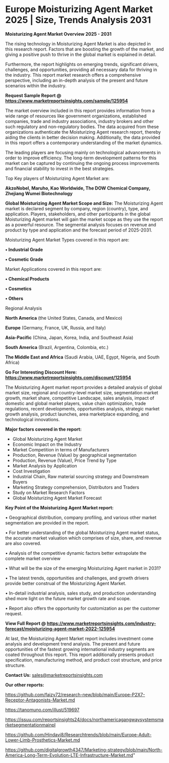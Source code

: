 # Europe Moisturizing Agent Market 2025 | Size, Trends Analysis 2031

<Strong> Moisturizing Agent Market Overview 2025 - 2031</strong>

The rising technology in Moisturizing Agent Market is also depicted in this research report. Factors that are boosting the growth of the market, and giving a positive push to thrive in the global market is explained in detail.

Furthermore, the report highlights on emerging trends, significant drivers, challenges, and opportunities, providing all necessary data for thriving in the industry. This report market research offers a comprehensive perspective, including an in-depth analysis of the present and future scenarios within the industry.

<strong>Request Sample Report @ <a href=https://www.marketreportsinsights.com/sample/125954>https://www.marketreportsinsights.com/sample/125954</a></strong>

The market overview included in this report provides information from a wide range of resources like government organizations, established companies, trade and industry associations, industry brokers and other such regulatory and non-regulatory bodies. The data acquired from these organizations authenticate the Moisturizing Agent research report, thereby aiding the clients in better decision making. Additionally, the data provided in this report offers a contemporary understanding of the market dynamics.

The leading players are focusing mainly on technological advancements in order to improve efficiency. The long-term development patterns for this market can be captured by continuing the ongoing process improvements and financial stability to invest in the best strategies.

Top Key players of Moisturizing Agent Market are:

<strong>AkzoNobel, Maruho, Kao Worldwide, The DOW Chemical Company, Zhejiang Wumei Biotechnology</strong>

<strong><b>Global Moisturizing Agent Market Scope and Size:</b></strong>
The Moisturizing Agent market is declared segment by company, region (country), type, and application. Players, stakeholders, and other participants in the global Moisturizing Agent market will gain the market scope as they use the report as a powerful resource. The segmental analysis focuses on revenue and product by type and application and the forecast period of 2025-2031.

Moisturizing Agent Market Types covered in this report are:

<strong>• Industrial Grade

• Cosmetic Grade</strong>

Market Applications covered in this report are:

<strong>• Chemical Products

• Cosmetics

• Others</strong> 

Regional Analysis

<strong>North America</strong> (the United States, Canada, and Mexico)

<strong>Europe</strong> (Germany, France, UK, Russia, and Italy)

<strong>Asia-Pacific</strong> (China, Japan, Korea, India, and Southeast Asia)

<strong>South America</strong> (Brazil, Argentina, Colombia, etc.)

<strong>The Middle East and Africa</strong> (Saudi Arabia, UAE, Egypt, Nigeria, and South Africa)

<strong>Go For Interesting Discount Here: <a href=https://www.marketreportsinsights.com/discount/125954>https://www.marketreportsinsights.com/discount/125954</a></strong>

The Moisturizing Agent market report provides a detailed analysis of global market size, regional and country-level market size, segmentation market growth, market share, competitive Landscape, sales analysis, impact of domestic and global market players, value chain optimization, trade regulations, recent developments, opportunities analysis, strategic market growth analysis, product launches, area marketplace expanding, and technological innovations.

<strong><b>Major factors covered in the report:</b></strong>
<ul>
  <li>Global Moisturizing Agent Market </li>
  <li>Economic Impact on the Industry</li>
  <li>Market Competition in terms of Manufacturers</li>
  <li>Production, Revenue (Value) by geographical segmentation</li>
  <li>Production, Revenue (Value), Price Trend by Type</li>
  <li>Market Analysis by Application</li>
  <li>Cost Investigation</li>
  <li>Industrial Chain, Raw material sourcing strategy and Downstream Buyers</li>
  <li>Marketing Strategy comprehension, Distributors and Traders</li>
  <li>Study on Market Research Factors</li>
  <li>Global Moisturizing Agent Market Forecast</li>
</ul>

<strong><b>Key Point of the Moisturizing Agent Market report:</b></strong>

• Geographical distribution, company profiling, and various other market segmentation are provided in the report.

• For better understanding of the global Moisturizing Agent market status, the accurate market valuation which comprises of size, share, and revenue are also covered.

• Analysis of the competitive dynamic factors better extrapolate the complete market overview

• What will be the size of the emerging Moisturizing Agent market in 2031?

• The latest trends, opportunities and challenges, and growth drivers provide better construal of the Moisturizing Agent Market.

• In-detail industrial analysis, sales study, and production understanding shed more light on the future market growth rate and scope.

• Report also offers the opportunity for customization as per the customer request.

<strong><b>View Full Report @ <a href=https://www.marketreportsinsights.com/industry-forecast/moisturizing-agent-market-2022-125954>https://www.marketreportsinsights.com/industry-forecast/moisturizing-agent-market-2022-125954</a></b></strong>


At last, the Moisturizing Agent Market report includes investment come analysis and development trend analysis. The present and future opportunities of the fastest growing international industry segments are coated throughout this report. This report additionally presents product specification, manufacturing method, and product cost structure, and price structure.

<strong>Contact Us:</strong>
sales@marketreportsinsights.com

<strong>Our other reports:</strong>

<a href=https://github.com/faizy72/research-new/blob/main/Europe-P2X7-Receptor-Antagonists-Market.md>https://github.com/faizy72/research-new/blob/main/Europe-P2X7-Receptor-Antagonists-Market.md</a>

<a href=https://tanomuno.com/illust/519697>https://tanomuno.com/illust/519697</a>

<a href=https://issuu.com/reportsinsights24/docs/northamericagangwaysystemsmarketsegmentationmainpl>https://issuu.com/reportsinsights24/docs/northamericagangwaysystemsmarketsegmentationmainpl</a>

<a href=https://github.com/Hindavi8/Researchtrends/blob/main/Europe-Adult-Lower-Limb-Prosthetics-Market.md>https://github.com/Hindavi8/Researchtrends/blob/main/Europe-Adult-Lower-Limb-Prosthetics-Market.md</a>

<a href=https://github.com/digitalgrowth4347/Marketing-strategy/blob/main/North-America-Long-Term-Evolution-LTE-Infrastructure-Market.md>https://github.com/digitalgrowth4347/Marketing-strategy/blob/main/North-America-Long-Term-Evolution-LTE-Infrastructure-Market.md</a>"
